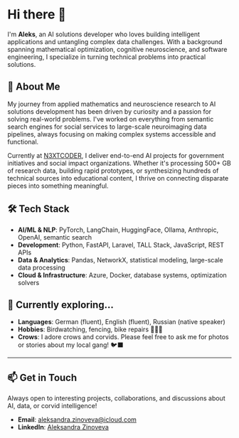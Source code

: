 # Hi there 👋

I'm **Aleks**, an AI solutions developer who loves building intelligent applications and untangling complex data challenges. With a background spanning mathematical optimization, cognitive neuroscience, and software engineering, I specialize in turning technical problems into practical solutions.

## 🚀 About Me
My journey from applied mathematics and neuroscience research to AI solutions development has been driven by curiosity and a passion for solving real-world problems. I've worked on everything from semantic search engines for social services to large-scale neuroimaging data pipelines, always focusing on making complex systems accessible and functional.

Currently at [N3XTCODER](https://n3xtcoder.org/), I deliver end-to-end AI projects for government initiatives and social impact organizations. Whether it's processing 500+ GB of research data, building rapid prototypes, or synthesizing hundreds of technical sources into educational content, I thrive on connecting disparate pieces into something meaningful.

## 🛠️ Tech Stack
- **AI/ML & NLP**: PyTorch, LangChain, HuggingFace, Ollama, Anthropic, OpenAI, semantic search
- **Development**: Python, FastAPI, Laravel, TALL Stack, JavaScript, REST APIs
- **Data & Analytics**: Pandas, NetworkX, statistical modeling, large-scale data processing
- **Cloud & Infrastructure**: Azure, Docker, database systems, optimization solvers

## 🌟 Currently exploring...
- **Languages**: German (fluent), English (fluent), Russian (native speaker)
- **Hobbies**: Birdwatching, fencing, bike repairs 🚴🏼‍♀️
- **Crows**: I adore crows and corvids. Please feel free to ask me for photos or stories about my local gang! 🐦‍⬛

---
## 📫 Get in Touch
Always open to interesting projects, collaborations, and discussions about AI, data, or corvid intelligence!
- **Email**: [aleksandra.zinoveva@icloud.com](mailto:aleksandra.zinoveva@icloud.com)
- **LinkedIn**: [Aleksandra Zinoveva](https://www.linkedin.com/in/aleksandrazinoveva/)
